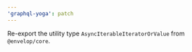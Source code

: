 ```yaml
---
'graphql-yoga': patch
---
```


Re-export the utility type `AsyncIterableIteratorOrValue` from `@envelop/core`.
